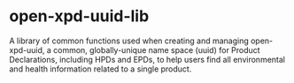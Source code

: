 # open-xpd-uuid-lib
A library of common functions used when creating and managing open-xpd-uuid, 
a common, globally-unique name space (uuid) for Product Declarations, including HPDs and EPDs, 
to help users find all environmental and health information related to a single product.
